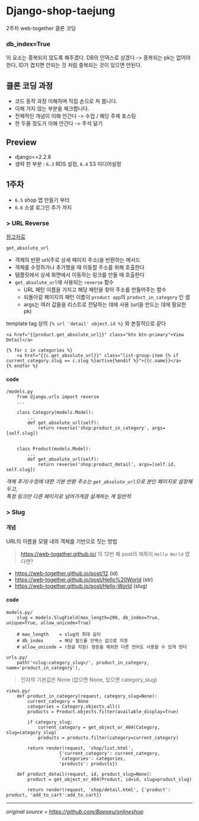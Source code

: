 # Django-shop-taejung
2주차 web-together 클론 코딩

### db_index=True
이 요소는 중복되지 않도록 해주겠다.
DB의 인덱스로 삼겠다 -> 중복되는 pk는 없어야 한다, ID가 겹치면 안되는 것 처럼 중복되는 것이 있으면 안된다.

## 클론 코딩 과정

- 코드 동작 과정 이해하며 직접 손으로 쳐 봅니다.
- 이해 가지 않는 부분을 체크합니다.
- 전체적인 개념이 이해 안간다 -> 수업 / 해당 주제 포스팅
- 한 두줄 정도가 이해 안간다 -> 주석 달기


## Preview

 - django==2.2.8
 - 생략 한 부분 : `6.3` RDS 설정, `6.4` S3 미디어설정

## 1주차

 - `6.5` shop 앱 만들기 부터
 - `6.6` 소셜 로그인 추가 까지

### > URL Reverse

[참고자료](https://wayhome25.github.io/django/2017/05/05/django-url-reverse/)

`get_absolute_url`

- 객체의 반환 url(주로 상세 페이지 주소)을 반환하는 메서드
- 객체를 수정하거나 추가했을 때 이동할 주소를 위해 호출한다
- 템플릿에서 상세 화면에서 이동하는 링크를 만들 때 호출한다
- `get_absolute_url`에 사용되는 `reverse` 함수
    - URL 패턴 이름을 가지고 해당 패턴을 찾아 주소를 만들어주는 함수
    - 되돌아갈 페이지의 패턴 이름이 `product app`의 `product_in_category` 인 셈
    - args는 여러 값들을 리스트로 전달하는 데에 사용 (url을 만드는 데에 필요한 pk)

template tag 상의 `{% url 'detail' object.id %}` 와 본질적으로 같다

```
<a href="{{product.get_absolute_url}}" class="btn btn-primary">View Detail</a>
```

```
{% for c in categories %}
    <a href="{{c.get_absolute_url}}" class="list-group-item {% if current_category.slug == c.slug %}active{%endif %}">{{c.name}}</a>
{% endfor %}

```

#### code 

```
/models.py
    from django.urls import reverse
    ...
    
    class Category(models.Model):
        ...
        def get_absolute_url(self):
            return reverse('shop:product_in_category', args=[self.slug])


    class Product(models.Model):
        ...
        def get_absolute_url(self):
            return reverse('shop:product_detail', args=[self.id, self.slug])
```

*객체 추가/수정에 대한 기본 반환 주소는 `get_absolute_url`으로 본인 페이지로 설정해두고,*   
*특정 링크만 다른 페이지로 넘어가게끔 설계하는 게 일반적*

### > Slug

#### 개념 

URL의 이름을 모델 내의 객체를 기반으로 짓는 방법

> https://web-together.github.io/ 의 12번 째 post의 제목이 `Hello World` 였다면?

 - https://web-together.github.io/post/12 (id)
 - https://web-together.github.io/post/Hello%20World (str)
 - https://web-together.github.io/post/Hello-World   (slug)

#### code 

```
models.py/
    slug = models.SlugField(max_length=200, db_index=True, unique=True, allow_unicode=True)
    
    # max_length    = slug의 최대 길이
    # db_index      = 해당 필드를 인덱스 값으로 지정
    # allow_unicode = (한글 지원) 영문을 제외한 다른 언어도 사용할 수 있게 한다

```

```
urls.py/
    path('<slug:category_slug>/', product_in_category, name='product_in_category'),
```

> 인자의 기본값은 None (없으면 None, 있으면 category_slug)

```
views.py/
    def product_in_category(request, category_slug=None):       
        current_category = None
        categories = Category.objects.all()
        products = Product.objects.filter(available_display=True)

        if category_slug:
            current_category = get_object_or_404(Category, slug=category_slug)  
            products = products.filter(category=current_category)

        return render(request, 'shop/list.html',
                    {'current_category': current_category, 
                    'categories': categories, 
                    'products': products})

    def product_detail(request, id, product_slug=None):
        product = get_object_or_404(Product, id=id, slug=product_slug)

        return render(request, 'shop/detail.html', {'product': product, 'add_to_cart':add_to_cart})
```
---

*original source = https://github.com/Baepeu/onlineshop*
